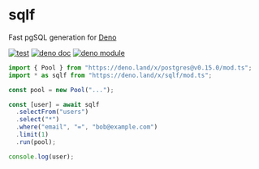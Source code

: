 # sqlf

Fast pgSQL generation for [Deno](https://deno.land)

[![test](https://github.com/danteissaias/sqlf/actions/workflows/test.yml/badge.svg)](https://github.com/danteissaias/sqlf/actions/workflows/test.yml)
[![deno doc](https://doc.deno.land/badge.svg)](https://doc.deno.land/https://deno.land/x/sqlf/mod.ts)
[![deno module](https://shield.deno.dev/x/sqlf)](https://deno.land/x/sqlf)

```ts
import { Pool } from "https://deno.land/x/postgres@v0.15.0/mod.ts";
import * as sqlf from "https://deno.land/x/sqlf/mod.ts";

const pool = new Pool("...");

const [user] = await sqlf
  .selectFrom("users")
  .select("*")
  .where("email", "=", "bob@example.com")
  .limit(1)
  .run(pool);

console.log(user);
```
